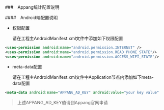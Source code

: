 ###　Appang统计配置说明

####　Android端配置说明

* 权限配置

    请在工程主AndroidManifest.xml文件中添加如下权限配置
```xml
<uses-permission android:name="android.permission.INTERNET" /> 
<uses-permission android:name="android.permission.READ_PHONE_STATE"/> 
<uses-permission android:name="android.permission.ACCESS_WIFI_STATE"/>
```

* meta-data配置

    请在工程主AndroidManifest.xml文件中Application节点内添加如下meta-data配置
```xml
<meta-data android:name="APPANG_AD_KEY" android:value="your key value" />
```
> 上述APPANG_AD_KEY值请到Appang官网申请